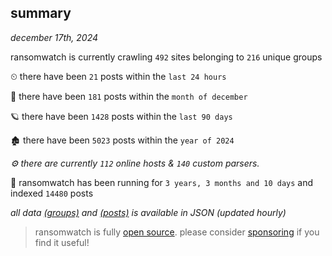 
## summary
_december 17th, 2024_

ransomwatch is currently crawling `492` sites belonging to `216` unique groups

⏲ there have been `21` posts within the `last 24 hours`

🦈 there have been `181` posts within the `month of december`

🪐 there have been `1428` posts within the `last 90 days`

🏚 there have been `5023` posts within the `year of 2024`

_⚙️ there are currently `112` online hosts & `140` custom parsers._

🦕 ransomwatch has been running for `3 years, 3 months and 10 days` and indexed `14480` posts

_all data  [(groups)](http://ransomwhat.telemetry.ltd/groups) and [(posts)](http://ransomwhat.telemetry.ltd/posts) is available in JSON (updated hourly)_

> ransomwatch is fully [open source](https://github.com/joshhighet/ransomwatch#ransomwatch--). please consider [sponsoring](https://github.com/sponsors/joshhighet) if you find it useful!
